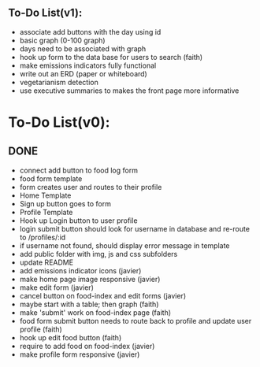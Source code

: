 ## **To-Do List(v1):**
- associate add buttons with the day using id
- basic graph (0-100 graph)
- days need to be associated with graph
- hook up form to the data base for users to search (faith)
- make emissions indicators fully functional
- write out an ERD (paper or whiteboard)
- vegetarianism detection
- use executive summaries to makes the front page more informative

# **To-Do List(v0):**

## DONE
- connect add button to food log form
- food form template
- form creates user and routes to their profile
- Home Template
- Sign up button goes to form
- Profile Template
- Hook up Login button to user profile
- login submit button should look for username in database and re-route to /profiles/:id
- if username not found, should display error message in template
- add public folder with img, js and css subfolders
- update README
- add emissions indicator icons (javier)
- make home page image responsive (javier)
- make edit form (javier)
- cancel button on food-index and edit forms (javier)
- maybe start with a table; then graph (faith)
- make 'submit' work on food-index page (faith)
- food form submit button needs to route back to profile and update user profile (faith)
- hook up edit food button (faith)
- require to add food on food-index (javier)
- make profile form responsive (javier)
